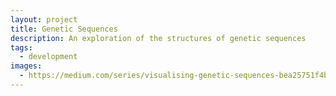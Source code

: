 ```yaml
---
layout: project
title: Genetic Sequences
description: An exploration of the structures of genetic sequences
tags:
  - development
images:
  - https://medium.com/series/visualising-genetic-sequences-bea25751f4b7
---
```

